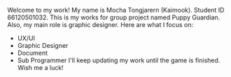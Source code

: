 Welcome to my work!
My name is Mocha Tongjarern (Kaimook). Student ID 66120501032.
This is my works for group project named Puppy Guardian.
Also, my main role is graphic designer.
Here are what I focus on:
- UX/UI
- Graphic Designer
- Document
- Sub Programmer
I'll keep updating my work until the game is finished.
Wish me a luck!
